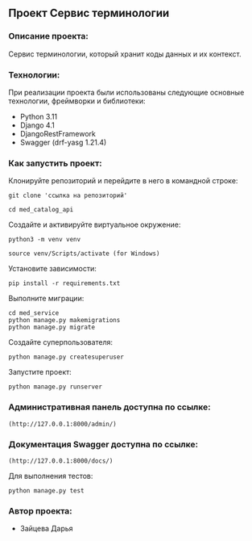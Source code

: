
## Проект Сервис терминологии

### Описание проекта:

Cервис терминологии, который хранит коды данных и их контекст.

### Технологии:

При реализации проекта были использованы следующие основные технологии, фреймворки и библиотеки:
- Python 3.11
- Django 4.1
- DjangoRestFramework
- Swagger (drf-yasg 1.21.4)

### Как запустить проект:
Клонируйте репозиторий и перейдите в него в командной строке:

```
git clone 'ссылка на репозиторий'
```

```
cd med_catalog_api
```

Cоздайте и активируйте виртуальное окружение:

```
python3 -m venv venv
```
```
source venv/Scripts/activate (for Windows)
```

Установите зависимости:

```
pip install -r requirements.txt
```

Выполните миграции:

```
cd med_service
python manage.py makemigrations
python manage.py migrate
```

Создайте суперпользователя:

```
python manage.py createsuperuser
```

Запустите проект:

```
python manage.py runserver
```

### Административная панель доступна по ссылке:
```
(http://127.0.0.1:8000/admin/)
```

### Документация Swagger доступна по ссылке:
```
(http://127.0.0.1:8000/docs/)
```

Для выполнения тестов:

```
python manage.py test
```


### Автор проекта:
- Зайцева Дарья
